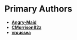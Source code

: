 # Primary Authors

- __[Angry-Maid](https://github.com/Angry-Maid)__
- __[CMorrison82z](https://github.com/CMorrison82z)__
- __[vroussea](https://github.com/vroussea)__
